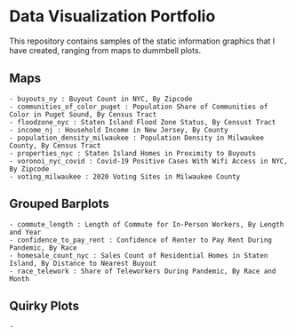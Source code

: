 # Data Visualization Portfolio

This repository contains samples of the static information graphics that I have created, ranging from maps to dummbell plots.

## Maps

    - buyouts_ny : Buyout Count in NYC, By Zipcode
    - communities_of_color_puget : Population Share of Communities of Color in Puget Sound, By Census Tract
    - floodzone_nyc : Staten Island Flood Zone Status, By Censust Tract
    - income_nj : Household Income in New Jersey, By County
    - population_density_milwaukee : Population Density in Milwaukee County, By Census Tract
    - properties_nyc : Staten Island Homes in Proximity to Buyouts
    - voronoi_nyc_covid : Covid-19 Positive Cases With Wifi Access in NYC, By Zipcode
    - voting_milwaukee : 2020 Voting Sites in Milwaukee County

## Grouped Barplots

    - commute_length : Length of Commute for In-Person Workers, By Length and Year
    - confidence_to_pay_rent : Confidence of Renter to Pay Rent During Pandemic, By Race
    - homesale_count_nyc : Sales Count of Residential Homes in Staten Island, By Distance to Nearest Buyout
    - race_telework : Share of Teleworkers During Pandemic, By Race and Month

## Quirky Plots

    - 
